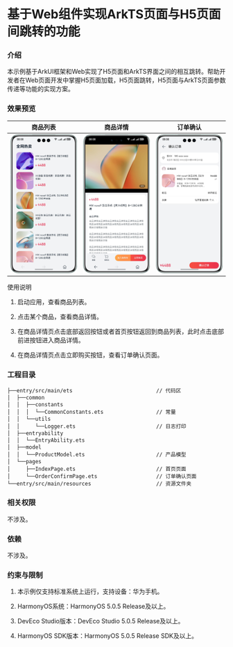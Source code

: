 # 基于Web组件实现ArkTS页面与H5页面间跳转的功能

### 介绍

本示例基于ArkUI框架和Web实现了H5页面和ArkTS界面之间的相互跳转。帮助开发者在Web页面开发中掌握H5页面加载，H5页面跳转，H5页面与ArkTS页面参数传递等功能的实现方案。

### 效果预览

| 商品列表                                    | 商品详情                                     | 订单确认                                      |
| --------------------------------------- | ---------------------------------------- | ----------------------------------------- |
| ![image](screenshots/devices/index.png) | ![image](screenshots/devices/detail.png) | ![image](screenshots/devices/confirm.png) |

使用说明

1. 启动应用，查看商品列表。

2. 点击某个商品，查看商品详情。

3. 在商品详情页点击底部返回按钮或者首页按钮返回到商品列表，此时点击底部前进按钮进入商品详情。

4. 在商品详情页点击立即购买按钮，查看订单确认页面。

### 工程目录

```
├──entry/src/main/ets                           // 代码区
│  ├──common
│  │  ├──constants   
│  │  │  └──CommonConstants.ets                 // 常量
│  │  └──utils   
│  │     └──Logger.ets                          // 日志打印  
│  ├──entryability
│  │  └──EntryAbility.ets
│  ├──model
│  │  └──ProductModel.ets                       // 产品模型
│  └──pages
│     ├──IndexPage.ets                          // 首页页面
│     └──OrderConfirmPage.ets                   // 订单确认页面
└──entry/src/main/resources                     // 资源文件夹
```

### 相关权限

不涉及。

### 依赖

不涉及。

### 约束与限制

1. 本示例仅支持标准系统上运行，支持设备：华为手机。

2. HarmonyOS系统：HarmonyOS 5.0.5 Release及以上。

3. DevEco Studio版本：DevEco Studio 5.0.5 Release及以上。

4. HarmonyOS SDK版本：HarmonyOS 5.0.5 Release SDK及以上。
